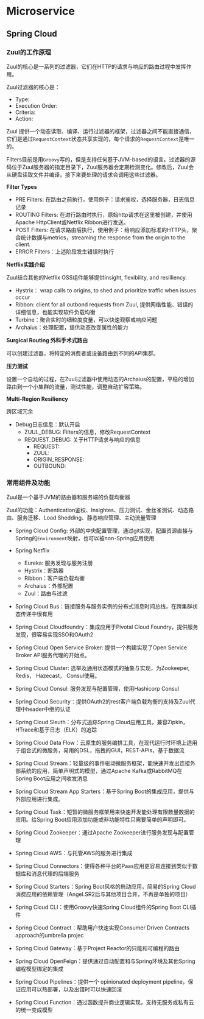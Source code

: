 # Microservice

## Spring Cloud

### Zuul的工作原理

Zuul的核心是一系列的过滤器，它们在HTTP的请求与响应的路由过程中发挥作用。

Zuul过滤器的核心是：
* Type:
* Execution Order:
* Criteria:
* Action:

Zuul 提供一个动态读取、编译、运行过滤器的框架，过滤器之间不能直接通信，它们是通过`RequestContext`状态共享实现的，每个请求的`RequestContext`是唯一的。

Filters目前是用`Groovy`写的，但是支持任何基于JVM-based的语言。过滤器的源码位于Zuul服务器的指定目录下，Zuul服务器会定期检测变化。修改后，Zuul会从硬盘读取文件并编译，接下来要处理的请求会调用这些过滤器。

**Filter Types**

* PRE Filters: 在路由之前执行，使用例子：请求鉴权，选择服务器，日志信息记录
* ROUTING Filters: 在进行路由时执行，原始http请求在这里被创建，并使用Apache HttpClient或Netflix Ribbon进行发送。
* POST Filters: 在请求路由后执行，使用例子：给响应添加标准的HTTP头，聚合统计数据与metrics，streaming the response from the origin to the client.
* ERROR Filters：上述阶段发生错误时执行

**Netflix实践介绍**

Zuul结合其他的Netflix OSS组件能够提供insight, flexibility, and resilliency.
* Hystrix： wrap calls to origins, to shed and prioritize traffic when issues occur
* Ribbon: client for all outbond requests from Zuul, 提供网络性能、错误的详细信息，也能实现软件负载均衡
* Turbine：聚合实时的细粒度度量，可以快速观察或响应问题
* Archaius：处理配置，提供动态改变属性的能力

**Surgical Routing 外科手术式路由**

可以创建过滤器，将特定的消费者或设备路由到不同的API集群。

**压力测试**

设置一个自动的过程，在Zuul过滤器中使用动态的Archaius的配置，平稳的增加路由到一个小集群的流量，测试性能，调整自动扩容策略。

**Multi-Region Resiliency**

跨区域冗余

* Debug日志信息：默认开启
  * ZUUL_DEBUG: Filters的信息，修改RequestContext
  * REQUEST_DEBUG: 关于HTTP请求与响应的信息
    * REQUEST:
    * ZUUL:
    * ORIGIN_RESPONSE:
    * OUTBOUND:

### 常用组件及功能

Zuul是一个基于JVM的路由器和服务端的负载均衡器

Zuul的功能：Authentication鉴权、Insightes、压力测试、金丝雀测试、动态路由、服务迁移、Load Shedding、静态响应管理、主动流量管理

* Spring Cloud Config: 外部的中央配置管理，通过git实现，配置资源直接与Spring的`Environment`映射，也可以被non-Spring应用使用

* Spring Netflix
  * Eureka: 服务发现与服务注册
  * Hystrix：断路器
  * Ribbon：客户端负载均衡
  * Archaius：外部配置
  * Zuul：路由与过滤

* Spring Cloud Bus：链接服务与服务实例的分布式消息时间总线，在跨集群状态传递中很有用

* Spring Cloud Cloudfoundry：集成应用于Pivotal Cloud Foundry，提供服务发现，很容易实现SSO和OAuth2

* Spring Cloud Open Service Broker: 提供一个构建实现了Open Service Broker API服务代理的开始点。

* Spring Cloud Cluster: 选举及通用状态模式的抽象与实现，为Zookeeper, Redis， Hazecast， Consul使用。

* Spring Cloud Consul: 服务发现与配置管理，使用Hashicorp Consul

* Spring Cloud Security：提供OAuth2的rest客户端负载均衡的支持及Zuul代理中header中继的认证

* Spring Cloud Sleuth：分布式追踪Spring Cloud应用工具，兼容Zipkin，HTrace和基于日志（ELK）的追踪

* Spring Cloud Data Flow：云原生的服务编排工具，在现代运行时环境上适用于组合式的微服务，易用的DSL，拖拽的GUI，REST-APIs，基于数据流

* Spring Cloud Stream：轻量级的事件驱动微服务框架，能快速开发出连接外部系统的应用，简单声明式的模型，通过Apache Kafka或RabbitMQ在Spring Boot应用之间收发消息

* Spring Cloud Stream App Starters：基于Spring Boot的集成应用，提供与外部应用进行集成。

* Spring Cloud Task：短暂的微服务框架用来快速开发能处理有限数量数据的应用。给Spring Boot应用添加功能或非功能特性只需要简单的声明即可。

* Spring Cloud Zookeeper：通过Apache Zookeeper进行服务发现与配置管理

* Spring Cloud AWS：与托管AWS的服务进行集成

* Spring Cloud Connectors：使得各种平台的Paas应用更容易连接到类似于数据库和消息代理的后端服务

* Spring Cloud Starters：Spring Boot风格的启动应用，简易的Spring Cloud消费应用的依赖管理（Angel.SR2后与其他项目合并，不再是单独的项目）

* Spring Cloud CLI：使用Groovy快速Spring Cloud组件的Spring Boot CLI插件

* Spring Cloud Contract：帮助用户快速实现Consumer Driven Contracts approach的umbrella projec

* Spring Cloud Gateway：基于Project Reactor的只能和可编程的路由

* Spring Cloud OpenFeign：提供通过自动配置和与Spring环境及其他Spring编程模型绑定的集成

* Spring Cloud Pipelines：提供一个 opinionated deployment pipeline，保证应用可以热部署，以及出错时可以快速回滚

* Spring Cloud Function：通过函数提升商业逻辑实现，支持无服务或私有云的统一变成模型